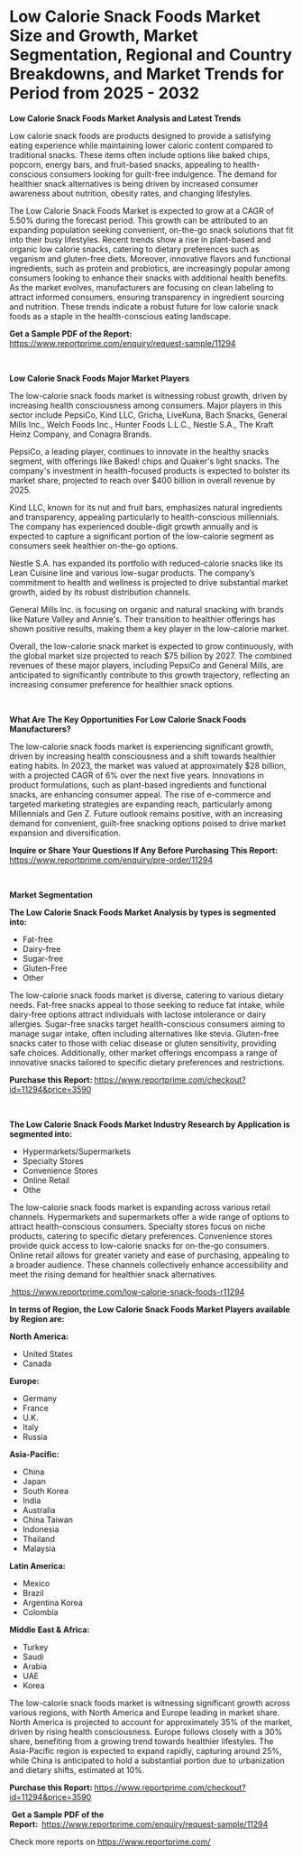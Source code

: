 <p><h1>Low Calorie Snack Foods Market Size and Growth, Market Segmentation, Regional and Country Breakdowns, and Market Trends for Period from 2025 -  2032</h1></p><p><strong>Low Calorie Snack Foods Market Analysis and Latest Trends</strong></p>
<p><p>Low calorie snack foods are products designed to provide a satisfying eating experience while maintaining lower caloric content compared to traditional snacks. These items often include options like baked chips, popcorn, energy bars, and fruit-based snacks, appealing to health-conscious consumers looking for guilt-free indulgence. The demand for healthier snack alternatives is being driven by increased consumer awareness about nutrition, obesity rates, and changing lifestyles.</p><p>The Low Calorie Snack Foods Market is expected to grow at a CAGR of 5.50% during the forecast period. This growth can be attributed to an expanding population seeking convenient, on-the-go snack solutions that fit into their busy lifestyles. Recent trends show a rise in plant-based and organic low calorie snacks, catering to dietary preferences such as veganism and gluten-free diets. Moreover, innovative flavors and functional ingredients, such as protein and probiotics, are increasingly popular among consumers looking to enhance their snacks with additional health benefits. As the market evolves, manufacturers are focusing on clean labeling to attract informed consumers, ensuring transparency in ingredient sourcing and nutrition. These trends indicate a robust future for low calorie snack foods as a staple in the health-conscious eating landscape.</p></p>
<p><strong>Get a Sample PDF of the Report:&nbsp;</strong> <a href="https://www.reportprime.com/enquiry/request-sample/11294?utm_campaign=3319&utm_medium=2&utm_source=Github&utm_content=ia&utm_term=20032025&utm_id=low-calorie-snack-foods">https://www.reportprime.com/enquiry/request-sample/11294</a></p>
<p>&nbsp;</p>
<p><strong>Low Calorie Snack Foods Major Market Players</strong></p>
<p><p>The low-calorie snack foods market is witnessing robust growth, driven by increasing health consciousness among consumers. Major players in this sector include PepsiCo, Kind LLC, Gricha, LiveKuna, Bach Snacks, General Mills Inc., Welch Foods Inc., Hunter Foods L.L.C., Nestle S.A., The Kraft Heinz Company, and Conagra Brands.</p><p>PepsiCo, a leading player, continues to innovate in the healthy snacks segment, with offerings like Baked! chips and Quaker's light snacks. The company's investment in health-focused products is expected to bolster its market share, projected to reach over $400 billion in overall revenue by 2025.</p><p>Kind LLC, known for its nut and fruit bars, emphasizes natural ingredients and transparency, appealing particularly to health-conscious millennials. The company has experienced double-digit growth annually and is expected to capture a significant portion of the low-calorie segment as consumers seek healthier on-the-go options.</p><p>Nestle S.A. has expanded its portfolio with reduced-calorie snacks like its Lean Cuisine line and various low-sugar products. The company’s commitment to health and wellness is projected to drive substantial market growth, aided by its robust distribution channels.</p><p>General Mills Inc. is focusing on organic and natural snacking with brands like Nature Valley and Annie's. Their transition to healthier offerings has shown positive results, making them a key player in the low-calorie market.</p><p>Overall, the low-calorie snack market is expected to grow continuously, with the global market size projected to reach $75 billion by 2027. The combined revenues of these major players, including PepsiCo and General Mills, are anticipated to significantly contribute to this growth trajectory, reflecting an increasing consumer preference for healthier snack options.</p></p>
<p>&nbsp;</p>
<p><strong>What Are The Key Opportunities For Low Calorie Snack Foods Manufacturers?</strong></p>
<p><p>The low-calorie snack foods market is experiencing significant growth, driven by increasing health consciousness and a shift towards healthier eating habits. In 2023, the market was valued at approximately $28 billion, with a projected CAGR of 6% over the next five years. Innovations in product formulations, such as plant-based ingredients and functional snacks, are enhancing consumer appeal. The rise of e-commerce and targeted marketing strategies are expanding reach, particularly among Millennials and Gen Z. Future outlook remains positive, with an increasing demand for convenient, guilt-free snacking options poised to drive market expansion and diversification.</p></p>
<p><strong>Inquire or Share Your Questions If Any Before Purchasing This Report:</strong> <a href="https://www.reportprime.com/enquiry/pre-order/11294?utm_campaign=3319&utm_medium=2&utm_source=Github&utm_content=ia&utm_term=20032025&utm_id=low-calorie-snack-foods">https://www.reportprime.com/enquiry/pre-order/11294</a></p>
<p>&nbsp;</p>
<p><strong>Market Segmentation</strong></p>
<p><strong>The Low Calorie Snack Foods Market Analysis by types is segmented into:</strong></p>
<p><ul><li>Fat-free</li><li>Dairy-free</li><li>Sugar-free</li><li>Gluten-Free</li><li>Other</li></ul></p>
<p><p>The low-calorie snack foods market is diverse, catering to various dietary needs. Fat-free snacks appeal to those seeking to reduce fat intake, while dairy-free options attract individuals with lactose intolerance or dairy allergies. Sugar-free snacks target health-conscious consumers aiming to manage sugar intake, often including alternatives like stevia. Gluten-free snacks cater to those with celiac disease or gluten sensitivity, providing safe choices. Additionally, other market offerings encompass a range of innovative snacks tailored to specific dietary preferences and restrictions.</p></p>
<p><strong>Purchase this Report:&nbsp;</strong><a href="https://www.reportprime.com/checkout?id=11294&price=3590&utm_campaign=3319&utm_medium=2&utm_source=Github&utm_content=ia&utm_term=20032025&utm_id=low-calorie-snack-foods">https://www.reportprime.com/checkout?id=11294&price=3590</a></p>
<p>&nbsp;</p>
<p><strong>The Low Calorie Snack Foods Market Industry Research by Application is segmented into:</strong></p>
<p><ul><li>Hypermarkets/Supermarkets</li><li>Specialty Stores</li><li>Convenience Stores</li><li>Online Retail</li><li>Othe</li></ul></p>
<p><p>The low-calorie snack foods market is expanding across various retail channels. Hypermarkets and supermarkets offer a wide range of options to attract health-conscious consumers. Specialty stores focus on niche products, catering to specific dietary preferences. Convenience stores provide quick access to low-calorie snacks for on-the-go consumers. Online retail allows for greater variety and ease of purchasing, appealing to a broader audience. These channels collectively enhance accessibility and meet the rising demand for healthier snack alternatives.</p></p>
<p><a href="https://www.reportprime.com/low-calorie-snack-foods-r11294?utm_campaign=3319&utm_medium=2&utm_source=Github&utm_content=ia&utm_term=20032025&utm_id=low-calorie-snack-foods">&nbsp;https://www.reportprime.com/low-calorie-snack-foods-r11294</a></p>
<p><strong>In terms of Region, the Low Calorie Snack Foods Market Players available by Region are:</strong></p>
<p>
    <p> <strong> North America: </strong>
        <ul>
            <li>United States</li>
            <li>Canada</li>
        </ul>
        </p> 
    <p> <strong> Europe: </strong>
        <ul>
            <li>Germany</li>
            <li>France</li>
            <li>U.K.</li>
            <li>Italy</li>
            <li>Russia</li>
        </ul>
        </p> 
    <p> <strong> Asia-Pacific: </strong>
        <ul>
            <li>China</li>
            <li>Japan</li>
            <li>South Korea</li>
            <li>India</li>
            <li>Australia</li>
            <li>China Taiwan</li>
            <li>Indonesia</li>
            <li>Thailand</li>
            <li>Malaysia</li>
        </ul>
        </p> 
    <p> <strong> Latin America: </strong>
        <ul>
            <li>Mexico</li>
            <li>Brazil</li>
            <li>Argentina Korea</li>
            <li>Colombia</li>
        </ul>
        </p> 
    <p> <strong> Middle East & Africa: </strong>
        <ul>
            <li>Turkey</li>
            <li>Saudi</li>
            <li>Arabia</li>
            <li>UAE</li>
            <li>Korea</li>
        </ul>
    </p>
    </p>
<p><p>The low-calorie snack foods market is witnessing significant growth across various regions, with North America and Europe leading in market share. North America is projected to account for approximately 35% of the market, driven by rising health consciousness. Europe follows closely with a 30% share, benefiting from a growing trend towards healthier lifestyles. The Asia-Pacific region is expected to expand rapidly, capturing around 25%, while China is anticipated to hold a substantial portion due to urbanization and dietary shifts, estimated at 10%.</p></p>
<p><strong>Purchase this Report: </strong><a href="https://www.reportprime.com/checkout?id=11294&price=3590&utm_campaign=3319&utm_medium=2&utm_source=Github&utm_content=ia&utm_term=20032025&utm_id=low-calorie-snack-foods">https://www.reportprime.com/checkout?id=11294&price=3590</a></p>
<p>&nbsp;<strong>Get a Sample PDF of the Report:&nbsp;&nbsp;</strong><a href="https://www.reportprime.com/enquiry/request-sample/11294?utm_campaign=3319&utm_medium=2&utm_source=Github&utm_content=ia&utm_term=20032025&utm_id=low-calorie-snack-foods">https://www.reportprime.com/enquiry/request-sample/11294</a></p>
<p><strong></strong></p>
<p>Check more reports on <a href="https://www.reportprime.com/?utm_campaign=3319&utm_medium=2&utm_source=Github&utm_content=ia&utm_term=20032025&utm_id=low-calorie-snack-foods">https://www.reportprime.com/</a></p>